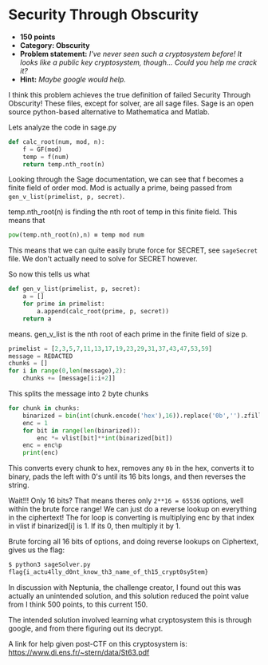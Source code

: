 Security Through Obscurity
======
* **150 points**
* **Category: Obscurity**
* **Problem statement:** _I've never seen such a cryptosystem before! It looks like a public key cryptosystem, though... Could you help me crack it?_
* **Hint:** _Maybe google would help._

I think this problem achieves the true definition of failed Security Through Obscurity! These files, except for solver, are all sage files.
Sage is an open source python-based alternative to Mathematica and Matlab.

Lets analyze the code in sage.py

``` python
def calc_root(num, mod, n):
    f = GF(mod)
    temp = f(num)
    return temp.nth_root(n)
```
Looking through the Sage documentation, we can see that
f becomes a finite field of order mod. Mod is actually a prime, being passed from `gen_v_list(primelist, p, secret)`.

temp.nth_root(n) is finding the nth root of temp in this finite field. This means that
``` python
pow(temp.nth_root(n),n) ≡ temp mod num
```

This means that we can quite easily brute force for SECRET, see `sageSecret` file.
 We don't actually need to solve for SECRET however.

So now this tells us what
``` python
def gen_v_list(primelist, p, secret):
    a = []
    for prime in primelist:
        a.append(calc_root(prime, p, secret))
    return a
```
means. gen_v_list is the nth root of each prime in the finite field of size p.

``` python
primelist = [2,3,5,7,11,13,17,19,23,29,31,37,43,47,53,59]
message = REDACTED
chunks = []
for i in range(0,len(message),2):
    chunks += [message[i:i+2]]
```
This splits the message into 2 byte chunks

``` python
for chunk in chunks:
    binarized = bin(int(chunk.encode('hex'),16)).replace('0b','').zfill(16)[::-1] #lsb first
    enc = 1
    for bit in range(len(binarized)):
        enc *= vlist[bit]**int(binarized[bit])
    enc = enc%p
    print(enc)
```
This converts every chunk to hex, removes any `0b` in the hex, converts it to binary, pads the left with 0's until its 16 bits longs, and then reverses the string.

Wait!!! Only 16 bits? That means theres only `2**16 = 65536` options, well within the brute force range!
 We can just do a reverse lookup on everything in the ciphertext!
The for loop is converting is multiplying enc by that
index in vlist if binarized[i] is 1. If its 0, then multiply it by 1.

Brute forcing all 16 bits of options, and doing reverse lookups on Ciphertext, gives us the flag:
``` bash
$ python3 sageSolver.py
flag{i_actu4lly_d0nt_know_th3_name_of_th15_crypt0sy5tem}
```

In discussion with Neptunia, the challenge creator, I found out this was actually an unintended solution,
 and this solution reduced the point value from I think 500 points,
 to this current 150.

The intended solution involved learning what cryptosystem this is through google, and from there figuring out its decrypt.

A link for help given post-CTF on this cryptosystem is:
 https://www.di.ens.fr/~stern/data/St63.pdf
